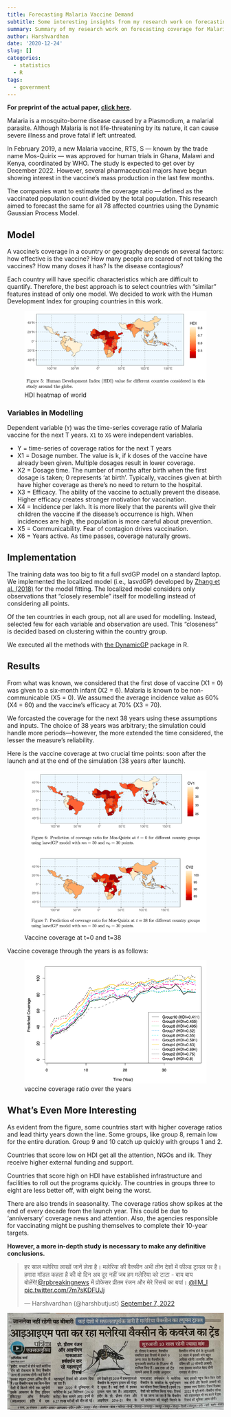 ```yaml
---
title: Forecasting Malaria Vaccine Demand
subtitle: Some interesting insights from my research work on forecasting demand of Malaria vaccines
summary: Summary of my research work on forecasting coverage for Malaria vaccines
author: Harshvardhan
date: '2020-12-24'
slug: []
categories:
  - statistics
  - R
tags:
  - government
---
```


<script src="{{< blogdown/postref >}}index_files/twitter-widget/widgets.js"></script>

**For preprint of the actual paper, [click here](https://arxiv.org/pdf/2012.11124.pdf).**

Malaria is a mosquito-borne disease caused by a Plasmodium, a malarial parasite. Although Malaria is not life-threatening by its nature, it can cause severe illness and prove fatal if left untreated.

In February 2019, a new Malaria vaccine, RTS, S — known by the trade name Mos-Quirix — was approved for human trials in Ghana, Malawi and Kenya, coordinated by WHO. The study is expected to get over by December 2022. However, several pharmaceutical majors have begun showing interest in the vaccine’s mass production in the last few months.

The companies want to estimate the coverage ratio — defined as the vaccinated population count divided by the total population. This research aimed to forecast the same for all 78 affected countries using the Dynamic Gaussian Process Model.

## Model

A vaccine’s coverage in a country or geography depends on several factors: how effective is the vaccine? How many people are scared of not taking the vaccines? How many doses it has? Is the disease contagious?

Each country will have specific characteristics which are difficult to quantify. Therefore, the best approach is to select countries with “similar” features instead of only one model. We decided to work with the Human Development Index for grouping countries in this work.

<figure>
<img src="images/Screenshot%202021-06-17%20at%2010.44.52%20PM.png" alt="HDI heatmap of world" />
<figcaption aria-hidden="true">HDI heatmap of world</figcaption>
</figure>

### Variables in Modelling

Dependent variable (`Y`) was the time-series coverage ratio of Malaria vaccine for the next T years. `X1` to `X6` were independent variables.

- Y = time-series of coverage ratios for the next T years
- X1 = Dosage number. The value is k, if k doses of the vaccine have already been given. Multiple dosages result in lower coverage.
- X2 = Dosage time. The number of months after birth when the first dosage is taken; 0 represents ‘at birth’. Typically, vaccines given at birth have higher coverage as there’s no need to return to the hospital.
- X3 = Efficacy. The ability of the vaccine to actually prevent the disease. Higher efficacy creates stronger motivation for vaccination.
- X4 = Incidence per lakh. It is more likely that the parents will give their children the vaccine if the disease’s occurrence is high. When incidences are high, the population is more careful about prevention.
- X5 = Communicability. Fear of contagion drives vaccination.
- X6 = Years active. As time passes, coverage naturally grows.

## Implementation

The training data was too big to fit a full svdGP model on a standard laptop. We implemented the localized model (i.e., lasvdGP) developed by [Zhang et al. (2018)](https://rdrr.io/cran/DynamicGP/) for the model fitting. The localized model considers only observations that “closely resemble” itself for modelling instead of considering all points.

Of the ten countries in each group, not all are used for modelling. Instead, selected few for each variable and observation are used. This “closeness” is decided based on clustering within the country group.

We executed all the methods with [the DynamicGP](https://rdrr.io/cran/DynamicGP/) package in R.

## Results

From what was known, we considered that the first dose of vaccine (X1 = 0) was given to a six-month infant (X2 = 6). Malaria is known to be non-communicable (X5 = 0). We assumed the average incidence value as 60% (X4 = 60) and the vaccine’s efficacy at 70% (X3 = 70).

We forcasted the coverage for the next 38 years using these assumptions and inputs. The choice of 38 years was arbitrary; the simulation could handle more periods—however, the more extended the time considered, the lesser the measure’s reliability.

Here is the vaccine coverage at two crucial time points: soon after the launch and at the end of the simulation (38 years after launch).

<figure>
<img src="images/Screenshot%202021-06-17%20at%2011.04.25%20PM.png" alt="Vaccine coverage at t=0 and t=38" />
<figcaption aria-hidden="true">Vaccine coverage at t=0 and t=38</figcaption>
</figure>

Vaccine coverage through the years is as follows:

<figure>
<img src="images/Screenshot%202021-06-17%20at%2011.22.23%20PM.png" alt="vaccine coverage ratio over the years" />
<figcaption aria-hidden="true">vaccine coverage ratio over the years</figcaption>
</figure>

## What’s Even More Interesting

As evident from the figure, some countries start with higher coverage ratios and lead thirty years down the line. Some groups, like group 8, remain low for the entire duration. Group 9 and 10 catch up quickly with groups 1 and 2.

Countries that score low on HDI get all the attention, NGOs and ilk. They receive higher external funding and support.

Countries that score high on HDI have established infrastructure and facilities to roll out the programs quickly. The countries in groups three to eight are less better off, with eight being the worst.

There are also trends in seasonality. The coverage ratios show spikes at the end of every decade from the launch year. This could be due to ‘anniversary’ coverage news and attention. Also, the agencies responsible for vaccinating might be pushing themselves to complete their 10-year targets.

**However, a more in-depth study is necessary to make any definitive conclusions.**

<blockquote class="twitter-tweet" data-width="550" data-lang="en" data-dnt="true" data-theme="light"><p lang="hi" dir="ltr">हर साल मलेरिया लाखों जानें लेता है। मलेरिया की वैक्सीन अभी तीन देशों में फील्ड ट्रायल पर है। हमारा मॉडल कहता है की वो दिन अब दूर नहीं जब हम मलेरिया को टाटा - बाय बाय बोलेंगे!<a href="https://twitter.com/rpbreakingnews?ref_src=twsrc%5Etfw">@rpbreakingnews</a> में प्रोफेसर प्रीतम रंजन और मेरे रिसर्च का बयां। <a href="https://twitter.com/IIM_I?ref_src=twsrc%5Etfw">@IIM_I</a> <a href="https://t.co/7m7sKDFUJj">pic.twitter.com/7m7sKDFUJj</a></p>&mdash; Harshvardhan (@harshbutjust) <a href="https://twitter.com/harshbutjust/status/1567357305787744256?ref_src=twsrc%5Etfw">September 7, 2022</a></blockquote>

![](images/WhatsApp%20Image%202022-09-06%20at%2010.41.08%20PM.jpeg)
